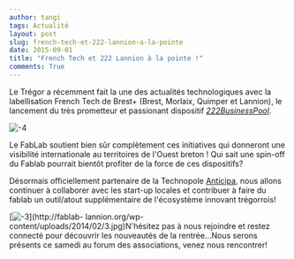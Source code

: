 ```yaml
---
author: tangi
tags: Actualité
layout: post
slug: french-tech-et-222-lannion-a-la-pointe
date: 2015-09-01
title: "French Tech et 222 Lannion à la pointe !"
comments: True
---
```

Le Trégor a récemment fait la une des actualités technologiques avec la
labellisation French Tech de Brest+ (Brest, Morlaix, Quimper et Lannion), le
lancement du très prometteur et passionant dispositif
_[222BusinessPool](http://www.le222businesspool.com/)_.

![-4](https://static.fablab-lannion.org/4-300x198.jpg)

Le FabLab soutient bien sûr complètement ces initiatives qui donneront une
visibilité internationale au territoires de l'Ouest breton ! Qui sait une
spin-off du Fablab pourrait bientôt profiter de la force de ces dispositifs?

Désormais officiellement partenaire de la Technopole
[Anticipa](http://www.technopole-anticipa.com/index.php), nous allons
continuer à collaborer avec les start-up locales et contribuer à faire du
fablab un outil/atout supplémentaire de l'écosystème innovant trégorrois!

[![-3](https://static.fablab-lannion.org/3-300x198.jpg)](http://fablab-
lannion.org/wp-content/uploads/2014/02/3.jpg)N'hésitez pas à nous rejoindre et
restez connecté pour découvrir les nouveautés de la rentrée…Nous serons
présents ce samedi au forum des associations, venez nous rencontrer!





